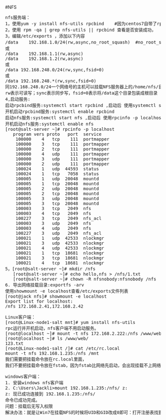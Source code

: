 ﻿#NFS
<pre>
nfs服务端： 
1，使用yum -y install nfs-utils rpcbind    #因为centos7自带了rpcbind，所以不用安装rpc服务，rpc监听在111端口，可以使用ss -tnulp | grep 111查看rpc服务是否自动启动，如果没有启动，就systemctl start rpcbind 启动rpc服务。rpc在nfs服务器搭建过程中至关重要，因为rpc能够获得nfs服务器端的端口号等信息，nfs客户器端通过rpc获得这些信息后才能连接nfs服务器端。
2，使用 rpm -qa | grep nfs-utils || rpcbind 查看是否安装成功，
3，编辑/etc/exports ，添加以下内容           
/data    192.168.1.0/24(rw,async,no_root_squash)  #no_root_squash为允许root用户使用
或   
/data    192.168.1.1(rw,async)
/data    192.168.1.2(rw,async)
或   
/data 192.168.248.0/24(rw,sync,fsid=0)
或   
/data 192.168.248.*(rw,sync,fsid=0)
同192.168.248.0/24一个网络号的主机可以挂载NFS服务器上的/home/nfs/目录到自己的文件系统中
rw表示可读写；sync表示同步写，fsid=0表示将/data这个目录包装成根目录
4,启动服务:
启动rpcbind服务:systemctl start rpcbind ,启动后 使用systemctl status rpcbind 查看
开机启动rpcbind服务:systemctl enable rpcbind 
启动nfs服务:systemctl start nfs ,启动后 使用rpcinfo -p localhost查看
开机启动nfs服务:systemctl enable nfs 
[root@salt-server ~]# rpcinfo -p localhost
   program vers proto   port  service
    100000    4   tcp    111  portmapper
    100000    3   tcp    111  portmapper
    100000    2   tcp    111  portmapper
    100000    4   udp    111  portmapper
    100000    3   udp    111  portmapper
    100000    2   udp    111  portmapper
    100024    1   udp  44593  status
    100024    1   tcp   7058  status
    100005    1   udp  20048  mountd
    100005    1   tcp  20048  mountd
    100005    2   udp  20048  mountd
    100005    2   tcp  20048  mountd
    100005    3   udp  20048  mountd
    100005    3   tcp  20048  mountd
    100003    3   tcp   2049  nfs
    100003    4   tcp   2049  nfs
    100227    3   tcp   2049  nfs_acl
    100003    3   udp   2049  nfs
    100003    4   udp   2049  nfs
    100227    3   udp   2049  nfs_acl
    100021    1   udp  42533  nlockmgr
    100021    3   udp  42533  nlockmgr
    100021    4   udp  42533  nlockmgr
    100021    1   tcp  18681  nlockmgr
    100021    3   tcp  18681  nlockmgr
    100021    4   tcp  18681  nlockmgr
5，[root@salt-server ~]# mkdir /nfs
   [root@salt-server ~]# echo hello,nfs > /nfs/1.txt
   [root@salt-server ~]# chown -R nfsnobody:nfsnobody /nfs
6. 导出网络挂载目录:exportfs -arv
使用showmount -e localhost查看/etc/exports文件列表
[root@jack nfs]# showmount -e localhost
Export list for localhost:
/nfs 172.168.2.41,172.168.2.42

Linux客户端：
[root@Linux-node1-salt mnt]# yum install nfs-utils
rpc运行并开机启动，nfs客户端不用启动服务。
[root@localhost ~]# mount -t nfs 172.168.2.222:/nfs /www/web
[root@localhost ~]# ls /www/web/
123.txt
[root@Linux-node1-salt /]# cat /etc/rc.local
mount -t nfs 192.168.1.235:/nfs /mnt
我们需要把挂载命令放在rc.local里面，
我们不要把挂载命令放在fstab，因为fstab比网络先启动，会出现挂载不上网络NFS 

windows客户端：
1. 安装windows nfs客户端
2. C:\Users\Jackli>mount 192.168.1.235:/nfs/ z:
z: 现已成功连接到 192.168.1.235:/nfs/
命令已成功完成。
问题：挂载后无写入权限
解决办法：就是让Win7在挂载NFS的时候将UID和GID改成0即可：打开注册表找到：HKEY_LOCAL_MACHINE\SOFTWARE\Microsoft\ClientForNFS\CurrentVersion\Default，给其中增加两项：AnonymousUid，AnonymousGid



</pre>
